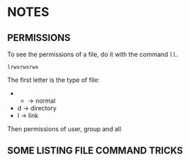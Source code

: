 # NOTES


## PERMISSIONS
To see the permissions of a file, do it with the command `ll`.

`lrwxrwxrwx`

The first letter is the type of file:
* - -> normal
* d -> directory
* l -> link

Then permissions of user, group and all

## SOME LISTING FILE COMMAND TRICKS